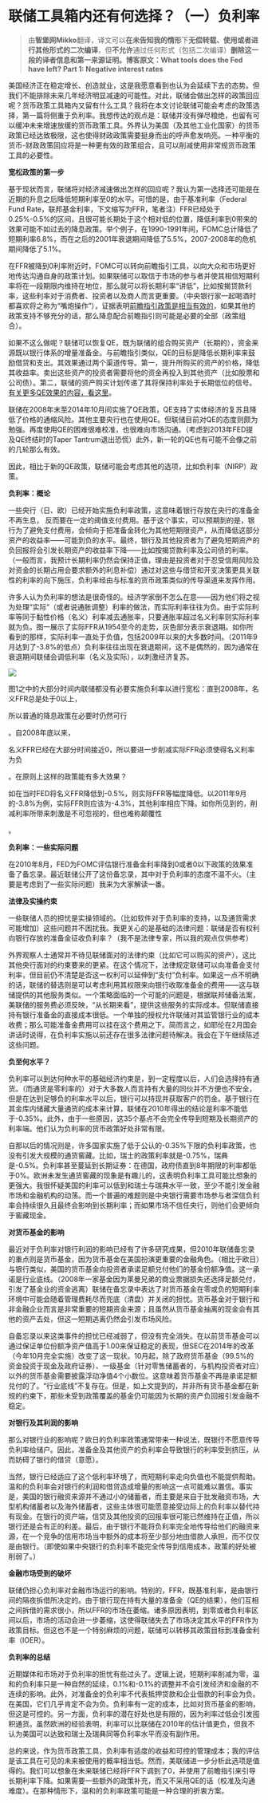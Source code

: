 # 联储工具箱内还有何选择？（一）负利率

> 由**智堡网Mikko**翻译，译文可以**在未告知我的情形**下**无偿转载、使用或者进行其他形式的二次编译**，但**不允许**通过任何形式（包括二次编译）**删除这一段的译者信息和第一来源证明。博客原文：What tools does the Fed have left? Part 1: Negative interest rates**

美国经济正在稳定增长、创造就业，这是我愿意看到也认为会延续下去的态势。但我们不能排除未来几年经济明显减速的可能性。对此，联储会做出怎样的政策回应呢？货币政策工具箱内又留有什么工具？我将在本文讨论联储可能会考虑的政策选择，第一篇将侧重于负利率。我想传达的观点是：联储并没有弹尽粮绝，也留有可以缓冲未来增速放缓的货币政策工具。外界认为美国（及其他工业化国家）的货币政策已经达致极限，这也使得财政政策需要挺身而出的呼声愈发响亮。一种平衡的货币-财政政策回应将是一种更有效的政策组合，且可以削减使用非常规货币政策工具的必要性。

**宽松政策的第一步**

基于现状而言，联储将对经济减速做出怎样的回应呢？我认为第一选择还可能是在近期的升息之后降低短期利率至0的水平。可惜的是，由于基准利率（Federal Fund Rate，联邦基金利率，下文缩写为FFR，笔者注）FFR已经处于0.25%-0.5%的区间，且很可能长期处于这个相对低的位置，降低利率到0带来的效果可能不如过去的降息政策。举个例子，在1990-1991年间，FOMC总计降低了短期利率6.8%，而在之后的2001年衰退期间降低了5.5%，2007-2008年的危机期间降低了5.1%。

在FFR被降到0利率附近时，FOMC可以转向前瞻指引工具，以向大众和市场更好地传达沟通自身的政策计划。如果联储可以取信于市场的参与者并使其相信短期利率将在一段期限内维持在地位，那么就可以将长期利率“讲低”，比如按揭贷款利率，这些利率对于消费者、投资者以及商人而言更重要。（中央银行家一起喝酒时都喜欢将之称为“嘴炮操作”），证据表明[前瞻指引政策是相当有效的](http://link.zhihu.com/?target=http%3A//www.frbsf.org/our-district/press/presidents-speeches/williams-speeches/2016/february/language-after-liftoff-fed-communication-away-from-the-zero-lower-bound/)，如果其他的政策支持不够充分的话，那么降息配合前瞻指引则可能是必要的全部（政策组合）。

如果不这么做呢？联储可以恢复QE，既为联储的组合购买资产（长期的），资金来源既以银行体系的增量准备金。与前瞻指引类似，QE的目标是降低长期利率来鼓励借贷和支出。其效果通过两个渠道传导。第一，提升所购买的资产的价格，降低其收益率。卖出这些资产的投资者需要将他的资金再投入到其他资产（比如股票和公司债）。第二，联储的资产购买计划传递了其将保持利率处于长期低位的信号。[有关更多QE效果的内容，看这里](http://link.zhihu.com/?target=http%3A//www.brookings.edu/blogs/up-front/posts/2015/01/21-how-does-qe-work-whats-it-accomplish-wessel)。

联储在2008年末至2014年10月间实施了QE政策，QE支持了实体经济的复苏且降低了价格的通缩风险。其他主要央行也在使用QE。但联储目前对QE的态度则颇为勉强。再度使用QE的困难很难校准，也很难向市场沟通。（考虑到2013年FED提及QE终结时的Taper Tantrum退出恐慌）此外，新一轮的QE也有可能不会像之前的几轮那么有效。

因此，相比于新的QE政策，联储可能会考虑其他的选项，比如负利率（NIRP）政策。

**负利率：概论**

一些央行（日、欧）已经开始实施负利率政策，这意味着银行存放在央行的准备金不再生息， 反而要在一定的阈值支付费用。基于这个事实，可以预期到的是，银行为了避免支付费用，会倾向于把准备金转化为其他短期限资产，从而降低这部分资产的收益率——可能到负的水平。最终，银行及其他投资者为了避免短期资产的负回报将会引发长期资产的收益率下降——比如按揭贷款利率及公司债的利率。（一般而言，我预计长期利率仍然会保持正值，理由是投资者对于忍受信用风险及对资金的长期占用会要求额外的利息补偿）通过对这些与借贷和开支决策更具关联性的利率的向下施压，负利率经由与标准的货币政策类似的传导渠道来发挥作用。

许多人认为负利率的想法是很奇怪的。经济学家倒不怎么在意——因为他们将之视为处理“实际”（或者说通胀调整）利率的做法，而实际利率往往为负。由于实际利率等同于黏性价格（名义）利率减去通胀率，只要通胀率超过名义利率则实际利率就为负。图一展示了实际FFR从1954至今的走势，灰色部分表示衰退期。如你所看到的那样，实际利率一直处于负值，包括2009年以来的大多数时间。（2011年9月达到了-3.8%的低点）负利率往往出现在衰退期间，这不是偶然的，因为通常在衰退期间联储会调低利率（名义及实际），以刺激经济复苏。



![](https://ws2.sinaimg.cn/large/006tNbRwgy1fxu18pa3ksj30hd08u3zt.jpg)

图1之中的大部分时间内联储都没有必要实施负利率以进行宽松：直到2008年，名义FFR总是处于0以上，

所以普通的降息政策在必要时仍然可行

。自2008年底以来，

名义FFR已经在大部分时间接近0，所以要进一步削减实际FFR必须使得名义利率为负

。在原则上这样的政策能有多大效果？

如在当时FED将名义FFR降低到-0.5%，则实际FFR等幅度降低。以2011年9月的-3.8%为例，实际FFR则应该为-4.3%，其他利率相应下降。如你所见到的，削减利率所带来刺激是不可忽视的，但也难称颠覆性

。



**负利率：一些实际问题**

在2010年8月，FED为FOMC评估银行准备金利率降到0或者0以下政策的效果准备了备忘录。最近联储公开了这份备忘录，其中对于负利率的态度不温不火。（主要是考虑到了一些实际问题）我来为大家解读一番。

**法律及实操约束**

一些联储人员的担忧是实操领域的。（比如软件对于负利率的支持，以及通货需求可能增加）这些问题并不困扰我。我更关心的是基础的法律问题：联储是否有权利向银行存放的准备金征收负利率？（我不是法律专家，所以我的观点仅供参考）

外界观察人士通常并不待见联储面对的法律约束（比如它可以购买的资产），这比其他央行面对的约束要来的更紧。在这个情况下，法律规定联储可以向准备金支付利率，但目前仍不清楚是否这一权利可以延伸到“支付”负利率。如果这一点不明确的话，联储的替选则是可以考虑利用其权限来向银行收取准备金的费用——这与联储提供的其他服务类似。一个策略面临的一个可能的问题是，根据联邦储备法案，美联储的服务费必须反映，“从长期来看”，提供这些服务的实际成本。但联储直接持有银行准备金的直接成本很低。一个单独的授权允许联储对其监管银行业的成本收费；那么可能准备金费用可以挂在这个费用之下。简而言之，如耶伦在2月国会讲话时说得，在负利率实施以前还存在很多法律问题待解决。我会在下午继续陈述这些问题。

**负至何水平？**

负利率可以到达何种水平的基础经济约束是，到一定程度以后，人们会选择持有通货。（而通货是零利率的）对于大多数人而言持有大量的同伙并不方便也不安全，但是在达到足够负的利率水平以后，银行可以持现并获取客户的罚金。基于银行在其金库内储藏大量通货的成本来计算，联储在2010年得出的结论是利率不能低于-0.35%。此外，由于一些原因，这35个基点不会完全传导到短期及长期资产的利率端。他们认为负利率的货币政策好处非常有限。

自那以后的情况则是，许多国家实施了低于公认的-0.35%下限的负利率政策，也没有引发大规模的通货窖藏。比如，瑞士的政策利率就是-0.75%，瑞典是-0.5%。负利率甚至蔓延到长期证券：在德国，政府债直到8年期限的利率都低于0%。欧洲未发生通货窖藏的现象是有趣儿的，这表明负利率工具可能比想象的更强大。我很怀疑美国的利率可以低到和瑞士与瑞典水平一致，至少不能引发金融市场和金融机构的动荡。而一个普遍的难题则是中央银行需要市场参与者深信负利率会持续很久且最终会影响到长期利率；而如果市场不信任央行，则他们会更倾向于窖藏现金。

**对货币基金的影响**

最近对于负利率对银行利润的影响已经有了许多研究成果，但2010年联储备忘录的重点则是货币基金，因为货币基金在美国扮演更重要的金融角色。（相比于欧日）与银行类似，美国的货币基金向投资者承诺足额兑付他们的基金份额净值。这一承诺是行业底线。（2008年一家基金因为莱曼兄弟的商业票据损失还选择足额兑付，引发了基金业的资金逃离）联储在备忘录中表达了对货币基金在零或负的短期利率环境中可能会随着管理费耗尽而兜底（清盘）并关闭的担忧。货币基金对于银行和非金融企业而言是非常重要的短期资金来源；且虽然从货币基金抽离的现金会有其他的资产去处，但这一短期逃离仍然会引发市场风险。

自备忘录以来这类事件的担忧已经减弱了，但没有完全消失。在以前货币基金可以通过保证单位份额净资产值高于1.00来保证稳定的表现，但SEC在2014年的改革（今年10月完全实施）改变了这一现状。10月起，除了政府货币基金（99.5%的资金投资于现金及政府证券）、一级基金（针对零售储蓄者的，与机构投资者对应）以外的货币基金需要披露浮动净值4个小数位。这意味着货币基金不再是承诺足额兑付的了。“行业底线”不复存在。但是，如上文提到的，并非所有货币基金都在新规的约束下，那些未受到政策覆盖的基金仍可能因为长期的资产负回报引发金融不稳定。

**对银行及其利润的影响**

那么对银行业的影响呢？欧日的负利率政策通常带来一种说法，既银行不愿意传导负利率给储户。因此，准备金及其他资产的负利率会导致银行的利率受到挤压，从而妨碍了银行的借贷（意愿）。

当然，银行已经适应了这个低利率环境了，而短期利率走向负值也不能提供帮助。温和的负利率会对银行的利润和借贷造成增量的影响这一点可能难以置信。事实是，美国的银行融资来源并不通过小的储蓄者，而主要是来自于批发融资市场，大型机构储蓄者以及海外储蓄者，这些主体很可能愿意接受边际上的负利率以替代持有现金。在银行的资产端，信贷及其他投资的回报率很可能已然维持在正值，所以银行还是会有正的利差。最后，由于银行不能将负利率完全地传导给他们的融资来源，在一个竞争的信用市场当中额外的成本将至少部分地由借款人承担，而不仅仅是由银行。（即使如果中央银行的负利率不能完全传导到信用成本，政策的好处被削弱了。）

**金融市场受到的破坏**

联储仍担心负利率对金融市场运行的影响。特别的，FFR，既基准利率，是由银行间的隔夜拆借所决定的。由于银行现在持有大量的准备金（QE的结果），他们互相之间拆借的需求很小，所以FFR的市场在萎缩。诸多原因表明，到零或者负利率区间以后，市场的活动会进一步萎缩，这使得联储失去了市场决定其水平的FFR作为政策目标。但这也不是一个特别麻烦的问题，联储可以转移其政策目标到准备金利率（IOER）。

**负利率的总结**

近期媒体和市场对于负利率的担忧有些过头了。逻辑上说，短期利率削减为零，温和的负利率只是一种自然的延续，0.1%和-0.1%的调整并不会引发经济和金融的不连续的影响。此外，对准备金的负利率不代表抵押贷款和企业借款的利率会为负。在美国，它们几乎肯定不会为负。负利率有一定的成本，比如对货币基金的影响，但这是可控的。另一方面，负利率的潜在好处也是有限的，因为利率过低会引发囤积通货。虽然欧洲的经验表明，利率可以比联储在2010年的估计值更负，但我不认为美国可以达致和瑞士及瑞典同等负利率水平而没有副作用。

总的来说，作为货币政策工具，负利率有适度的收益和可控的管理成本；我的评估是该工具在可见的未来被使用的概率相当低。然而，美联储进一步分析此选项是值得的。我们可以想象在未来联储已经将FFR下调到了0，并使用了前瞻指引来引导长期利率下降。如果需要一些额外的政策补充，而又不采用QE的话（校准及沟通难度）。在那种情形下，温和的负利率政策可能是一种合理的折衷方案。
